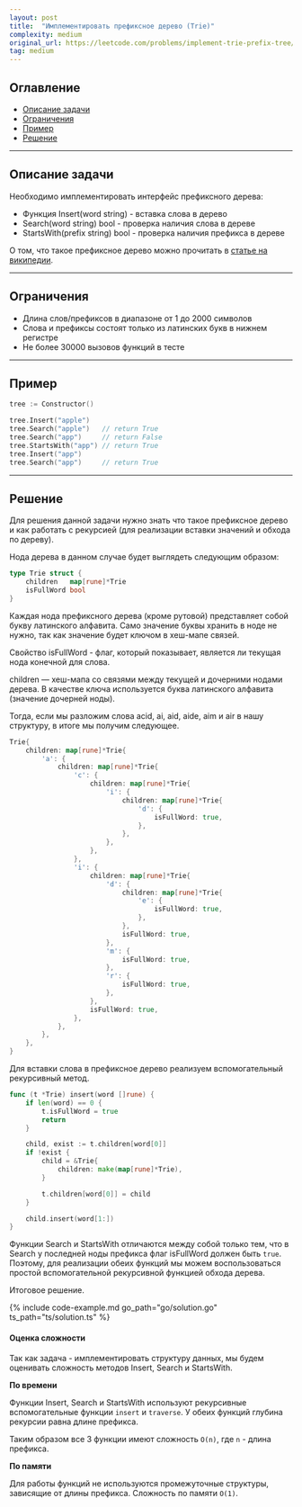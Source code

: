 ```yaml
---
layout: post
title:  "Имплементировать префиксное дерево (Trie)"
complexity: medium
original_url: https://leetcode.com/problems/implement-trie-prefix-tree/description/
tag: medium
---
```


## Оглавление

- [Описание задачи](#описание-задачи)
- [Ограничения](#ограничения)
- [Пример](#пример)
- [Решение](#решение)

---

## Описание задачи

Необходимо имплементировать интерфейс префиксного дерева:
- Функция Insert(word string) - вставка слова в дерево
- Search(word string) bool - проверка наличия слова в дереве 
- StartsWith(prefix string) bool - проверка наличия префикса в дереве

О том, что такое префиксное дерево можно прочитать в [статье на википедии](https://ru.wikipedia.org/wiki/%D0%9F%D1%80%D0%B5%D1%84%D0%B8%D0%BA%D1%81%D0%BD%D0%BE%D0%B5_%D0%B4%D0%B5%D1%80%D0%B5%D0%B2%D0%BE).

---

## Ограничения

- Длина слов/префиксов в диапазоне от 1 до 2000 символов
- Слова и префиксы состоят только из латинских букв в нижнем регистре
- Не более 30000 вызовов функций в тесте

---

## Пример

```go
tree := Constructor()

tree.Insert("apple")
tree.Search("apple")   // return True
tree.Search("app")     // return False
tree.StartsWith("app") // return True
tree.Insert("app")
tree.Search("app")     // return True
```

---

## Решение

Для решения данной задачи нужно знать что такое префиксное дерево и как работать с рекурсией (для реализации вставки значений и обхода по дереву).

Нода дерева в данном случае будет выглядеть следующим образом:

```go
type Trie struct {
	children   map[rune]*Trie
	isFullWord bool
}
```

Каждая нода префиксного дерева (кроме рутовой) представляет собой букву латинского алфавита. Само значение буквы хранить в ноде не нужно, так как значение будет ключом в хеш-мапе связей.  

Свойство isFullWord - флаг, который показывает, является ли текущая нода конечной для слова.

children — хеш-мапа со связями между текущей и дочерними нодами дерева. В качестве ключа используется буква латинского алфавита (значение дочерней ноды).

Тогда, если мы разложим слова acid, ai, aid, aide, aim и air в нашу структуру, в итоге мы получим следующее.

```go
Trie{
    children: map[rune]*Trie{
        'a': {
            children: map[rune]*Trie{
                'c': {
                    children: map[rune]*Trie{
                        'i': {
                            children: map[rune]*Trie{
                                'd': {
                                    isFullWord: true,
                                },
                            },
                        },
                    },
                },
                'i': {
                    children: map[rune]*Trie{
                        'd': {
                            children: map[rune]*Trie{
                                'e': {
                                    isFullWord: true,
                                },
                            },
                            isFullWord: true,
                        },
                        'm': {
                            isFullWord: true,
                        },
                        'r': {
                            isFullWord: true,
                        },
                    },
                    isFullWord: true,
                },
            },
        },
    },
}
```

Для вставки слова в префиксное дерево реализуем вспомогательный рекурсивный метод.

```go
func (t *Trie) insert(word []rune) {
	if len(word) == 0 {
		t.isFullWord = true
		return
	}

	child, exist := t.children[word[0]]
	if !exist {
		child = &Trie{
			children: make(map[rune]*Trie),
		}

		t.children[word[0]] = child
	}

	child.insert(word[1:])
}
```

Функции Search и StartsWith отличаются между собой только тем, что в Search у последней ноды префикса флаг isFullWord должен быть `true`.
Поэтому, для реализации обеих функций мы можем воспользоваться простой вспомогательной рекурсивной функцией обхода дерева.

Итоговое решение.

{% include code-example.md go_path="go/solution.go" ts_path="ts/solution.ts" %}

#### Оценка сложности

Так как задача - имплементировать структуру данных, мы будем оценивать сложность методов Insert, Search и StartsWith.

**По времени**

Функции Insert, Search и StartsWith используют рекурсивные вспомогательные функции `insert` и `traverse`. У обеих функций глубина рекурсии равна длине префикса.

Таким образом все 3 функции имеют сложность `O(n)`, где `n` - длина префикса.

**По памяти**

Для работы функций не используются промежуточные структуры, зависящие от длины префикса. Сложность по памяти `O(1)`.